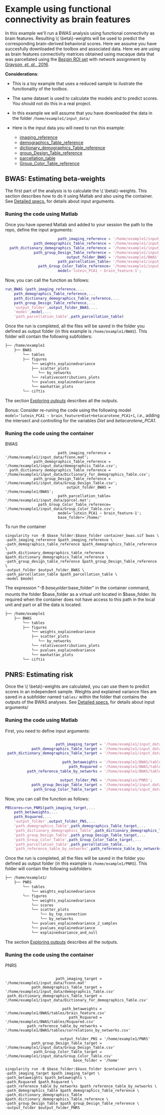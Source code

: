 <script type="text/javascript"
        src="https://cdnjs.cloudflare.com/ajax/libs/mathjax/2.7.0/MathJax.js?config=TeX-AMS_CHTML"></script>
# Example using functional connectivity as brain features 
In this example we'll run a BWAS analysis using functional connectivity as brain features. Resulting \\( \beta\\)-weights will be used to predict the corresponding brain-derived behavioral scores. Here we assume you have succesfully downloaded the toolbox and associated data. Here we are using as brain features connectivity matrices obtained using macaque data that was parcellated using the [Bezgin ROI set](https://doi.org/10.1016/j.neuroimage.2012.04.013) with network assignment by [Grayson, *et. al.*, 2016](https://doi.org/10.1016/j.neuron.2016.06.005).

**Considerations**:

- This is a toy example that uses a reduced sample to ilustrate the functionality of the toolbox.
- The same dataset is used to calculate the models and to predict scores. You should not do this in a real project.
- In this example we will assume that you have downloaded the data in the folder `/home/example1/input_data/`
- Here is the input data you will need to run this example:

    - [imaging_reference](./example1/fconn.mat)
    - [demographics_Table_reference](./example1/demographcis_Table.csv)
    - [dictionary_demographics_Table_reference](./example1/Dictionary_for_demographics_Table.csv)
    - [group_Design_Table_reference](./example1/Group_Design_Table.csv)
    - [parcellation_table](./example1/parcel.mat)
    - [Group_Color_Table_reference](./example1/Group_Color_Table.csv)

## BWAS: Estimating beta-weights
The first part of the analysis is to calculate the \\( \beta\\)-weights. This section describes how to do it using Matlab and also using the container. See [Detailed specs.](./detailed_description.md) for details about input arguments.

### Runing the code using Matlab
Once you have opened Matlab and added to your session the path to the repo, define the input arguments:

```Matlab
                        path_imaging_reference = '/home/example1/input_data/fconn.mat';
             path_demographics_Table_reference = '/home/example1/input_data/demographcis_Table.csv';
  path_dictionary_demographics_Table_reference = '/home/example1/input_data/Dictionary_for_demographics_Table.csv';
             path_group_Design_Table_reference = '/home/example1/input_data/Group_Design_Table.csv';
                            output_folder_BWAS = '/home/example1/BWAS';
                        path_parcellation_table= '/home/example1/input_data/parcel.mat';
               path_Group_Color_Table_reference= '/home/example1/input_data/Group_Color_Table.csv';
                        model='lutein_PCA1 ~ brain_feature-1';
```

Now, you can call the function as follows:

```Matlab
run_BWAS (path_imaging_reference,...
    path_demographics_Table_reference,...
    path_dictionary_demographics_Table_reference,...
    path_group_Design_Table_reference,...
    'output_folder',output_folder_BWAS,...
    'model',model,...
    'path_parcellation_table',path_parcellation_table) 
```



Once the run is completed, all the files will be saved in the folder you defined as output folder (in this example is `/home/example1/BWAS`). This folder will contain the following subfolders:

```markdown
├── /home/example1  
    ├── BWAS
        └── tables
        ├── figures
            └── weights_explainedvariance
            ├── scatter_plots
               └── by_networks
            └── relativecontributions_plots
            └── pvalues_explainedvariance
            └── manhattan_plots
        └── ciftis
```
The section [Exploring outputs](./exploring_outputs.md) describes all the outputs.


Bonus: Consider re-runing the code using the following model `model='lutein_PCA1 ~ brain_feature+Diet+betacarotene_PCA1+1`, *i.e.*, adding the intersect and controlling for the variables *Diet* and *betacarotene_PCA1*.

### Runing the code using the container


BWAS

```Container
                        path_imaging_reference = '/home/example1/input_data/fconn.mat';
             path_demographics_Table_reference = '/home/example1/input_data/demographcis_Table.csv';
  path_dictionary_demographics_Table_reference = '/home/example1/input_data/Dictionary_for_demographics_Table.csv';
             path_group_Design_Table_reference = '/home/example1/input_data/Group_Design_Table.csv';
                            output_folder_BWAS = '/home/example1/BWAS';
                        path_parcellation_table= '/home/example1/input_data/parcel.mat';
               path_Group_Color_Table_reference= '/home/example1/input_data/Group_Color_Table.csv';
                        model='lutein_PCA1 ~ brain_feature-1';
                        base_folder='/home/'
```

To run the container 

```Container
singularity run -B $base_folder:$base_folder container_bwas.sif bwas \
-path_imaging_reference $path_imaging_reference \
-path_demographics_table_reference $path_demographics_Table_reference \
-path_dictionary_demographics_table_reference $path_dictionary_demographics_Table_reference \
-path_group_design_table_reference $path_group_Design_Table_reference \
-output_folder $output_folder_BWAS \
-path_parcellation_table $path_parcellation_table \
-model $model

```
The expression "-B $base_folder:$base_folder" in the container command, mounts the folder $base_folder as a virtual unit located in $base_folder. Its required
when the container does not have access to this path  in the local unit and part or all the data is located.

```markdown
├── /home/example1  
    ├── BWAS
        └── tables
        ├── figures
            └── weights_explainedvariance
            ├── scatter_plots
               └── by_networks
            └── relativecontributions_plots
            └── pvalues_explainedvariance
            └── manhattan_plots
        └── ciftis
```

## PNRS: Estimating risk

Once the \\( \beta\\)-weights are calculated, you can use them to predict scores in an independent sample. Weights and explained variance files are saved in a subfolder named `tables/` within the folder that contains the outputs of the BWAS analyses. See [Detailed specs.](./detailed_description.md) for details about input arguments/
### Runing the code using Matlab
First, you need to define input arguments:

```Matlab

                       path_imaging_target = '/home/example1/input_data/fconn.mat';
            path_demographics_Table_target = '/home/example1/input_data/demographcis_Table.csv';
 path_dictionary_demographics_Table_target = '/home/example1/input_data/Dictionary_for_demographics_Table.csv';

                          path_betaweights = '/home/example1/BWAS/tables/brain_feature.csv';
                             path_Rsquared = '/home/example1/BWAS/tables/Rsquared.csv';
          path_reference_table_by_networks = '/home/example1/BWAS/tables/correlations_by_networks.csv';

                         output_folder_PNS = '/home/example1/PNRS';
            path_group_Design_Table_target = '/home/example1/input_data/Group_Design_Table.csv';
             path_Group_Color_Table_target = '/home/example1/input_data/Group_Color_Table.csv';

```
Now, you can call the function as follows:

```Matlab
PBScores=run_PNRS(path_imaging_target,...
    path_betaweights,...
    path_Rsquared,...
    'output_folder',output_folder_PNS,...
    'path_demographics_Table',path_demographics_Table_target,...
    'path_dictionary_demographics_Table',path_dictionary_demographics_Table_target,...
    'path_group_Design_Table',path_group_Design_Table_target,...
    'path_Group_Color_Table',path_Group_Color_Table_target,...
    'path_parcellation_table',path_parcellation_table,...
    'path_reference_table_by_networks',path_reference_table_by_networks);
```

Once the run is completed, all the files will be saved in the folder you defined as output folder (in this example is `/home/example1/PNRS`). This folder will contain the following subfolders:

```markdown
├── /home/example1/
    ├── PNRS
        └── tables
            └── weights_explainedvariance
        └── figures
            └── weights_explainedvariance
            └── scores
            └── scatter_plots
                └── by_top_connection
                └── by_networks
            └── pvalues_explainedvariance_2_samples
            └── pvalues_explainedvariance
            └── explainedvariance_and_null
```
The section [Exploring outputs](./exploring_outputs.md) describes all the outputs.


### Runing the code using the container

PNRS
```Container

                       path_imaging_target = '/home/example1/input_data/fconn.mat'
            path_demographics_Table_target = '/home/example1/input_data/demographcis_Table.csv'
 path_dictionary_demographics_Table_target = '/home/example1/input_data/Dictionary_for_demographics_Table.csv'

                          path_betaweights = '/home/example1/BWAS/tables/brain_feature.csv'
                             path_Rsquared = '/home/example1/BWAS/tables/Rsquared.csv'
          path_reference_table_by_networks = '/home/example1/BWAS/tables/correlations_by_networks.csv'

                         output_folder_PNS = '/home/example1/PNRS'
            path_group_Design_Table_target = '/home/example1/input_data/Group_Design_Table.csv'
             path_Group_Color_Table_target = '/home/example1/input_data/Group_Color_Table.csv'
                               base_folder = '/home'

```

```
singularity run -B $base_folder:$base_folder $container pnrs \
-path_imaging_target $path_imaging_target \
-path_betaweights $path_betaweights \
-path_Rsquared $path_Rsquared \
-path_reference_table_by_networks $path_reference_table_by_networks \
-path_demographics_Table $path_demographics_Table_reference \
-path_dictionary_demographics_Table $path_dictionary_demographics_Table_reference \
-path_group_Design_Table $path_group_Design_Table_reference \
-output_folder $output_folder_PNRS
```
